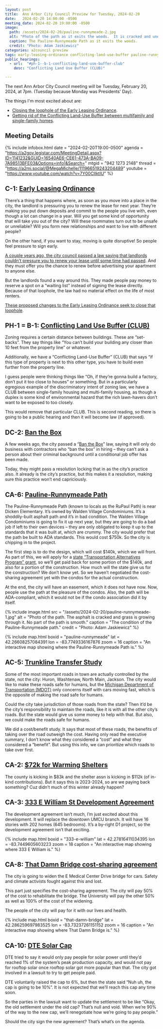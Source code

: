 ```yaml
---
layout: post
title:  Ann Arbor City Council Preview for Tuesday, 2024-02-20
date:   2024-02-20 14:00:00 -0500
meeting_date: 2024-02-20 19:00:00 -0500
image:
  path: /assets/2024-02-20/pauline-runnymeade-2.jpg
  alt: "Photo of the path as it exits the woods.  It is cracked and uneven.  It goes at a very steep grade, terminating at a corner with a raised curb on one side and a gravel slope on the other.  There is no clear path down to the actual road, and no sidewalk for it to continue onto.  It goes through a gap in a fence made of rusty highway guardrail.  Very close to the path is a utility pole and some sort of electric box."
  caption: The Pauline-Runnymeade Path as it exits the woods.
  credit: "Photo: Adam Jaskiewicz"
categories: a2council preview
tags: early-leasing-ordinance conflicting-land-use-buffer pauline-runnymeade trunkline-transfer warming-shelter that-damn-bridge 333-e-william dte solar 
public_hearings:
  - url:  "#ph-1--b-1-conflicting-land-use-buffer-club"
    desc: "Conflicting Land Use Buffer (CLUB)"

---
```

<span class="h-event">The next <span class="p-name">Ann Arbor City Council meeting</span> will be <time class="dt-start" datetime="2024-02-20T19:00-0500">Tuesday, February 20, 2024, at 7pm</time>. (Tuesday because Monday was Presidents' Day).</span>

The things I'm most excited about are:
* [Closing the loophole of the Early Leasing Ordinance](#c-1-early-leasing-ordinance).
* [Getting rid of the Conflicting Land-Use Buffer between multifamily and single-family homes](#ph-1--b-1-conflicting-land-use-buffer-club).

<!--more-->

## Meeting Details

{% include infobox.html 
  date    = "2024-02-20T19:00-0500"
  agenda  = "https://a2gov.legistar.com/MeetingDetail.aspx?ID=1141232&GUID=16540AE6-CE61-473A-BA09-7A98513BFE03&Options=info|&Search="
  mtgid   = "942 1273 2148"
  thread  = "https://a2mi.social/@MegaMichelle/111966519243204489"
  youtube = "https://www.youtube.com/watch?v=7Y00CIIktIU"
%}

## C-1: <a href="https://a2gov.legistar.com/LegislationDetail.aspx?ID=6516922&GUID=DABF7458-A183-4F5A-A102-E77B6E06DF00&Options=&Search=">Early Leasing Ordinance</a>

There’s a thing that happens where, as soon as you move into a place in the city, the landlord is pressuring you to renew the lease for next year.  They’re making you put down deposits and commit to the people you live with, even though a lot can change in a year.  Will you get some kind of opportunity that will take you out of the city?  Will these roommates turn out to be unsafe or unreliable?  Will you form new relationships and want to live with different people?

On the other hand, if you want to stay, moving is quite disruptive!  So people feel pressure to sign early.

[A couple years ago, the city council passed a law saying that landlords couldn't pressure you to renew your lease until some time had passed](https://a2gov.legistar.com/LegislationDetail.aspx?ID=5018056&GUID=E79E3457-BA68-4591-95B3-0F97B0710FFA).  And they must offer you the chance to renew before advertising your apartment to anyone else.

But the landlords found a way around this.  They made people pay money to reserve a spot on a “waiting list” instead of signing the lease directly.  Because of that loophole, the law had no material effect on the life of most renters.

[These proposed changes to the Early Leasing Ordinance seek to close that loophole](https://a2gov.legistar.com/LegislationDetail.aspx?ID=6516922&GUID=DABF7458-A183-4F5A-A102-E77B6E06DF00&Options=&Search=).


## PH-1 = B-1: [Conflicting Land Use Buffer (CLUB)](https://a2gov.legistar.com/LegislationDetail.aspx?ID=6476016&GUID=CB2F4676-CB8B-4E82-A17D-86C4C6F4457E&Options=&Search=)

Zoning requires a certain distance between buildings.  These are “set-backs”.  They say things like “You can’t build your building any closer than 10 feet from the property line” or whatever.

Additionally, we have a “Conflicting Land-Use Buffer” (CLUB) that says “if this type of property is next to this other type, you have to build even further from the property line.

I guess people were thinking things like “Oh, if they’re gonna build a factory, don’t put it too close to houses” or something.  But in a particularly egregious example of the discriminatory intent of zoning law, we have a CLUB between single-family housing and multi-family housing, as though a duplex is some kind of environmental hazard that the rich lawn-havers don’t want to be exposed to too closely.

This would remove that particular CLUB.  This is second reading, so there is going to be a public hearing and then it will become law (if approved).

## DC-2: [Ban the Box](https://a2gov.legistar.com/LegislationDetail.aspx?ID=6516858&GUID=5BCC9E66-F4A8-454F-A81E-69C87EC0D770&Options=&Search=)

A few weeks ago, the city passed a “[Ban the Box](https://bantheboxcampaign.org/)” law, saying it will only do business with contractors who “ban the box” in hiring – they can’t ask a person about their criminal background until a conditional job offer has been made.

Today, they might pass a resolution locking that in as the city’s practice also.  It already is the city’s practice, but this makes it a resolution, making sure this practice won’t end capriciously.

## CA-6: [Pauline-Runnymeade Path](http://a2gov.legistar.com/LegislationDetail.aspx?ID=6509124&GUID=63E4F9A7-D2F9-477D-BFD1-EFF2F235C076&Options=&Search=)

The Pauline-Runnymeade Path (known to locals as the RuPaul Path) is near Dicken Elementary.  It’s owned by Walden Village Condominiums.  It’s a shoddily-built asphalt path and it’s in bad condition.  The Walden Village Condominiums is going to fix it up next year, but they are going to do a bad job if left to their own devices – they are only obligated to keep it up to the standards that it was built at, which are crummy.  The city would prefer that the path be built to ADA standards.  This would cost $750k.  So the city is chipping in to the project.

The first step is to do the design, which will cost $140k, which we will front.  As part of this, we will apply for a [state “Transportation Alternatives Program” grant](https://www.michigan.gov/mdot/programs/grant-programs/transportation-alternatives), so we’ll get paid back for some portion of the $140k, and also for a portion of the construction.  How much will the state give us for the construction?  We don’t know yet.  So we haven’t negotiated the cost-sharing agreement yet with the condos for the actual construction.

At the end, the city will have an easement, which it does not have now.  Now, people use the path at the pleasure of the condos.  Also, the path will be ADA-compliant, which it would not be if the condo association did it by itself.

{% include image.html
  src = "/assets/2024-02-20/pauline-runnymeade-1.jpg"
  alt = "Photo of the path.  The asphalt is cracked and grass is growing through it.  No part of the path is smooth."
  caption = "The condition of the Pauline-Runnymeade path."
  credit = "Photo: Adam Jaskiewicz"
%}

{% include map.html
  boxid     = "pauline-runnymeade"
  lat       = 42.26608257084391
  lon       = -83.7749336167876
  zoom      = 16
  caption   = "An interactive map showing where the Pauline-Runnymeade Path is."
%}

## AC-5: [Trunkline Transfer Study](http://a2gov.legistar.com/LegislationDetail.aspx?ID=6518925&GUID=00EE1B6C-DE68-4A0E-BA41-87FA53FE0D0A&Options=&Search=)

Some of the most important roads in town are actually controlled by the state, not the city:  Huron, Washtenaw, North Main, Jackson.  The city would like to make these roads safe for humans, but the [Michigan Department of Transportation (MDOT)](https://www.michigan.gov/mdot) only concerns itself with cars moving fast, which is the opposite of making the road safe for humans.

Could the city take jurisdiction of those roads from the state?  Then it’d be the city’s responsibility to maintain the roads, like it is with all the other city’s roads.  But the state would give us some money to help with that.  But also, we could make the roads safe for humans.

We did a cost/benefit study.  It says that most of these roads, the benefits of taking over the road outweigh the cost.  Having only read the executive summary, I don’t know what they considered a “cost” and what they considered a “benefit”.  But using this info, we can prioritize which roads to take over first.

## CA-2: [$72k for Warming Shelters](http://a2gov.legistar.com/LegislationDetail.aspx?ID=6509118&GUID=89831AC5-A1B3-421F-8934-00D231B8A911&Options=&Search=)

The county is kicking in $83k and the shelter assn is kicking in $112k (of in-kind contributions).  But it says this is 2023-2024, so are we paying back something?  Cuz didn’t much of this winter already happen?

## CA-3: [333 E William St Development Agreement](http://a2gov.legistar.com/LegislationDetail.aspx?ID=6509122&GUID=B483E361-A4C2-49A9-9A41-CCB4F266588D&Options=&Search=)

The development agreement isn’t much, I’m just excited about this development.  It will replace the downtown UMCU branch.  It will have 16 stories with 202 homes (645 bedrooms).  It’s a by-right D1 project, so the development agreement isn’t that exciting.

{% include map.html
  boxid     = "333-e-william"
  lat       = 42.27816411034395
  lon       = -83.7449605603223
  zoom      = 18
  caption   = "An interactive map showing where 333 E William is."
%}

## CA-8: [That Damn Bridge cost-sharing agreement](http://a2gov.legistar.com/LegislationDetail.aspx?ID=6509125&GUID=55F89262-A18E-4527-802C-B08A334A3312&Options=&Search=)

The city is going to widen the E Medical Center Drive bridge for cars.  Safety and climate activists fought against this and lost.

This part just specifies the cost-sharing agreement.  The city will pay 50% of the cost to rehabilitate the bridge.  The University will pay the other 50% as well as 100% of the cost of the widening.

The people of the city will pay for it with our lives and health.

{% include map.html
  boxid     = "that-damn-bridge"
  lat       = 42.286259697983525
  lon       = -83.73237261151152
  zoom      = 16
  caption   = "An interactive map showing where That Damn Bridge is."
%}


## CA-10: [DTE Solar Cap](http://a2gov.legistar.com/LegislationDetail.aspx?ID=6509129&GUID=3ADDC13C-61C3-4F6B-9237-5C0E998E6035&Options=&Search=)

DTE tried to say it would only pay people for solar power until they’d reached 1% of the system’s peak production capacity, and would not pay for rooftop solar once rooftop solar got more popular than that.  The city got involved in a lawsuit to try to get people paid.

DTE voluntarily raised the cap to 6%, but then the state said “Nuh uh, the cap is going to be 10%”.  It is not expected that we’ll reach this cap any time soon.

So the parties in the lawsuit want to update the settlement to be like “Okay, the old settlement under the old cap?  That’s null and void.  When we’re 90% of the way to the new cap, we’ll renegotiate how we’re going to pay people.”

Should the city sign the new agreement?  That’s what’s on the agenda.
